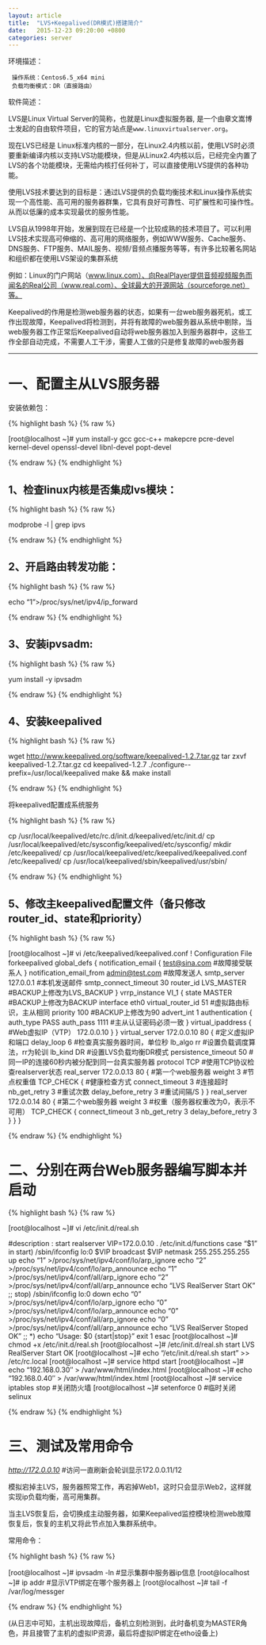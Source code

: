 ```yaml
---
layout: article
title:  "LVS+Keepalived(DR模式)搭建简介"
date:   2015-12-23 09:20:00 +0800
categories: server
---
```



环境描述：

     操作系统：Centos6.5_x64 mini
     负载均衡模式：DR（直接路由）

软件简述：

LVS是Linux Virtual Server的简称，也就是Linux虚拟服务器, 是一个由章文嵩博士发起的自由软件项目，它的官方站点是`www.linuxvirtualserver.org`。

现在LVS已经是 Linux标准内核的一部分，在Linux2.4内核以前，使用LVS时必须要重新编译内核以支持LVS功能模块，但是从Linux2.4内核以后，已经完全内置了LVS的各个功能模块，无需给内核打任何补丁，可以直接使用LVS提供的各种功能。

使用LVS技术要达到的目标是：通过LVS提供的负载均衡技术和Linux操作系统实现一个高性能、高可用的服务器群集，它具有良好可靠性、可扩展性和可操作性。从而以低廉的成本实现最优的服务性能。

LVS自从1998年开始，发展到现在已经是一个比较成熟的技术项目了。可以利用LVS技术实现高可伸缩的、高可用的网络服务，例如WWW服务、Cache服务、DNS服务、FTP服务、MAIL服务、视频/音频点播服务等等，有许多比较著名网站和组织都在使用LVS架设的集群系统

例如：Linux的门户网站（www.linux.com）、向RealPlayer提供音频视频服务而闻名的Real公司（www.real.com）、全球最大的开源网站（sourceforge.net）等。

Keepalived的作用是检测web服务器的状态，如果有一台web服务器死机，或工作出现故障，Keepalived将检测到，并将有故障的web服务器从系统中剔除，当web服务器工作正常后Keepalived自动将web服务器加入到服务器群中，这些工作全部自动完成，不需要人工干涉，需要人工做的只是修复故障的web服务器

----------

# 一、配置主从LVS服务器 #

安装依赖包：

{% highlight bash %}
{% raw %}

[root@localhost ~]# yum install-y gcc gcc-c++ makepcre pcre-devel kernel-devel openssl-devel libnl-devel popt-devel

{% endraw %}
{% endhighlight %}

## 1、检查linux内核是否集成lvs模块： ##

{% highlight bash %}
{% raw %}

modprobe -l | grep ipvs

{% endraw %}
{% endhighlight %}

## 2、开启路由转发功能： ##

{% highlight bash %}
{% raw %}

echo “1”>/proc/sys/net/ipv4/ip_forward

{% endraw %}
{% endhighlight %}

## 3、安装ipvsadm: ##

{% highlight bash %}
{% raw %}

yum install -y ipvsadm

{% endraw %}
{% endhighlight %}

## 4、安装keepalived ##

{% highlight bash %}
{% raw %}

wget http://www.keepalived.org/software/keepalived-1.2.7.tar.gz 
tar zxvf keepalived-1.2.7.tar.gz 
cd keepalived-1.2.7 
./configure--prefix=/usr/local/keepalived
make && make install

{% endraw %}
{% endhighlight %}

将keepalived配置成系统服务

{% highlight bash %}
{% raw %}

cp  /usr/local/keepalived/etc/rc.d/init.d/keepalived/etc/init.d/ 
cp /usr/local/keepalived/etc/sysconfig/keepalived/etc/sysconfig/
mkdir /etc/keepalived/
cp /usr/local/keepalived/etc/keepalived/keepalived.conf /etc/keepalived/
cp /usr/local/keepalived/sbin/keepalived/usr/sbin/

{% endraw %}
{% endhighlight %}

## 5、修改主keepalived配置文件（备只修改router_id、state和priority） ##

{% highlight bash %}
{% raw %}

[root@localhost ~]# vi /etc/keepalived/keepalived.conf 
! Configuration File forkeepalived 
global_defs { 
notification_email { 
test@sina.com    #故障接受联系人 
 } 
notification_email_from admin@test.com  #故障发送人 
smtp_server 127.0.0.1  #本机发送邮件 
smtp_connect_timeout 30 
router_id LVS_MASTER  #BACKUP上修改为LVS_BACKUP 
 } 
vrrp_instance VI_1 { 
state MASTER    #BACKUP上修改为BACKUP 
interface eth0 
virtual_router_id 51  #虚拟路由标识，主从相同 
priority 100  #BACKUP上修改为90 
advert_int 1 
authentication { 
auth_type PASS 
auth_pass 1111  #主从认证密码必须一致 
 } 
virtual_ipaddress {    #Web虚拟IP（VTP） 
172.0.0.10 
  } 
 } 
virtual_server 172.0.0.10 80 { #定义虚拟IP和端口 
delay_loop 6    #检查真实服务器时间，单位秒 
lb_algo rr      #设置负载调度算法，rr为轮训 
lb_kind DR      #设置LVS负载均衡DR模式 
persistence_timeout 50 #同一IP的连接60秒内被分配到同一台真实服务器 
protocol TCP    #使用TCP协议检查realserver状态 
real_server 172.0.0.13 80 {  #第一个web服务器 
weight 3          #节点权重值 
TCP_CHECK {      #健康检查方式 
connect_timeout 3 #连接超时 
nb_get_retry 3    #重试次数 
delay_before_retry 3  #重试间隔/S 
  } 
} 
real_server 172.0.0.14 80 {  #第二个web服务器 
weight 3    #权重（服务器权重改为0，表示不可用）
TCP_CHECK { 
connect_timeout 3 
nb_get_retry 3 
delay_before_retry 3 
    } 
  } 
} 

{% endraw %}
{% endhighlight %}

# 二、分别在两台Web服务器编写脚本并启动 #

{% highlight bash %}
{% raw %}

[root@localhost ~]# vi /etc/init.d/real.sh 

#description : start realserver 
VIP=172.0.0.10 
. /etc/init.d/functions
case “$1” in
start) 
/sbin/ifconfig lo:0 $VIP broadcast $VIP netmask 255.255.255.255 up 
echo “1” >/proc/sys/net/ipv4/conf/lo/arp_ignore
echo “2” >/proc/sys/net/ipv4/conf/lo/arp_announce
echo “1” >/proc/sys/net/ipv4/conf/all/arp_ignore
echo “2” >/proc/sys/net/ipv4/conf/all/arp_announce
echo “LVS RealServer Start OK”
;; 
stop) 
/sbin/ifconfig lo:0 down 
echo “0” >/proc/sys/net/ipv4/conf/lo/arp_ignore
echo “0” >/proc/sys/net/ipv4/conf/lo/arp_announce
echo “0” >/proc/sys/net/ipv4/conf/all/arp_ignore
echo “0” >/proc/sys/net/ipv4/conf/all/arp_announce
echo “LVS RealServer Stoped OK”
;; 
*) 
echo “Usage: $0 {start|stop}”
exit 1 
esac
[root@localhost ~]# chmod +x /etc/init.d/real.sh 
[root@localhost ~]# /etc/init.d/real.sh start 
LVS RealServer Start OK 
[root@localhost ~]# echo “/etc/init.d/real.sh start” >> /etc/rc.local
[root@localhost ~]# service httpd start 
[root@localhost ~]# echo “192.168.0.30″ > /var/www/html/index.html 
[root@localhost ~]# echo “192.168.0.40″ > /var/www/html/index.html 
[root@localhost ~]# service iptables stop  #关闭防火墙 
[root@localhost ~]# setenforce 0  #临时关闭selinux

{% endraw %}
{% endhighlight %}

# 三、测试及常用命令 #

*http://172.0.0.10* #访问一直刷新会轮训显示172.0.0.11/12

模拟宕掉主LVS，服务器照常工作，再宕掉Web1，这时只会显示Web2，这样就实现ip负载均衡，高可用集群。

当主LVS恢复后，会切换成主动服务器，如果Keepalived监控模块检测web故障恢复后，恢复的主机又将此节点加入集群系统中。

常用命令：

{% highlight bash %}
{% raw %}

[root@localhost ~]# ipvsadm -ln #显示集群中服务器ip信息
[root@localhost ~]# ip addr #显示VTP绑定在哪个服务器上
[root@localhost ~]# tail -f /var/log/messger

{% endraw %}
{% endhighlight %}

(从日志中可知，主机出现故障后，备机立刻检测到，此时备机变为MASTER角色，并且接管了主机的虚拟IP资源，最后将虚拟IP绑定在etho设备上)